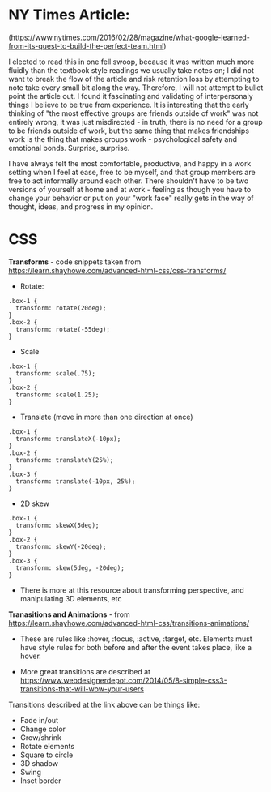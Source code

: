 # **NY Times Article:**
(https://www.nytimes.com/2016/02/28/magazine/what-google-learned-from-its-quest-to-build-the-perfect-team.html)

I elected to read this in one fell swoop, because it was written much more fluidly than the textbook style readings we usually take notes on; I did not want to break the flow of the article and risk retention loss by attempting to note take every small bit along the way. Therefore, I will not attempt to bullet point the article out. I found it fascinating and validating of interpersonaly things I believe to be true from experience. It is interesting that the early thinking of "the most effective groups are friends outside of work" was not entirely wrong, it was just misdirected - in truth, there is no need for a group to be friends outside of work, but the same thing that makes friendships work is the thing that makes groups work - psychological safety and emotional bonds. Surprise, surprise.

I have always felt the most comfortable, productive, and happy in a work setting when I feel at ease, free to be myself, and that group members are free to act informally around each other. There shouldn't have to be two versions of yourself at home and at work - feeling as though you have to change your behavior or put on your "work face" really gets in the way of thought, ideas, and progress in my opinion. 

# **CSS**

**Transforms** - code snippets taken from https://learn.shayhowe.com/advanced-html-css/css-transforms/

- Rotate:
```
.box-1 {
  transform: rotate(20deg);
}
.box-2 {
  transform: rotate(-55deg);
}
```

- Scale
```
.box-1 {
  transform: scale(.75);
}
.box-2 {
  transform: scale(1.25);
}
```

- Translate (move in more than one direction at once)
```
.box-1 {
  transform: translateX(-10px);
}
.box-2 {
  transform: translateY(25%);
}
.box-3 {
  transform: translate(-10px, 25%);
}
```

- 2D skew
```
.box-1 {
  transform: skewX(5deg);
}
.box-2 {
  transform: skewY(-20deg);
}
.box-3 {
  transform: skew(5deg, -20deg);
}
```

- There is more at this resource about transforming perspective, and manipulating 3D elements, etc

**Tranasitions and Animations** - from https://learn.shayhowe.com/advanced-html-css/transitions-animations/

- These are rules like :hover, :focus, :active, :target, etc. Elements must have style rules for both before and after the event takes place, like a hover.

- More great transitions are described at https://www.webdesignerdepot.com/2014/05/8-simple-css3-transitions-that-will-wow-your-users

Transitions described at the link above can be things like:

- Fade in/out
- Change color
- Grow/shrink
- Rotate elements
- Square to circle
- 3D shadow
- Swing
- Inset border

